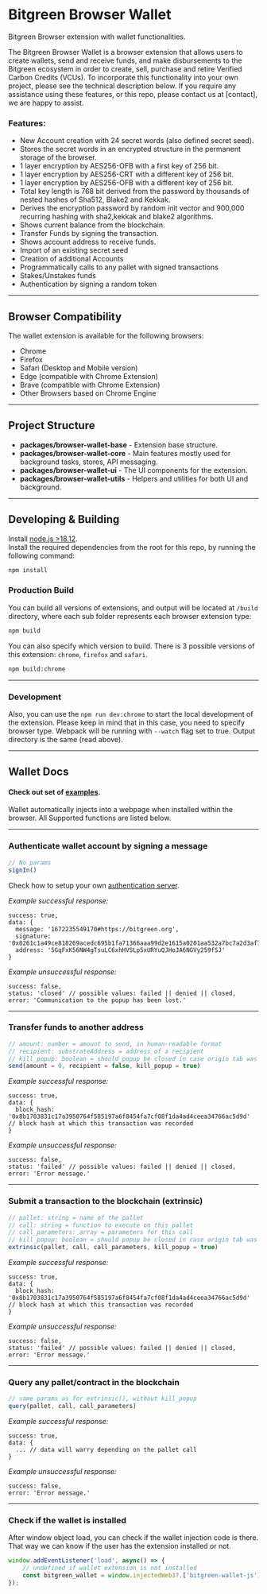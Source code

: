 # Bitgreen Browser Wallet
Bitgreen Browser extension with wallet functionalities.

The Bitgreen Browser Wallet is a browser extension that allows users to create wallets, send and receive funds, and make disbursements to the Bitgreen ecosystem in order to create, sell, purchase and retire Verified Carbon Credits (VCUs). To incorporate this functionality into your own project, please see the technical description below. If you require any assistance using these features, or this repo, please contact us at [contact], we are happy to assist.

### Features:
- New Account creation with 24 secret words (also defined secret seed).  
- Stores the secret words in an encrypted structure in the permanent storage of the browser.  
- 1 layer encryption by AES256-OFB with a first key of 256 bit.
- 1 layer encryption by AES256-CRT with a different key of 256 bit.
- 1 layer encryption by AES256-OFB with a different key of 256 bit.
- Total key length is 768 bit derived from the password by thousands of nested hashes of Sha512, Blake2  and Kekkak.  
- Derives the encryption password by random init vector and 900,000 recurring hashing with sha2,kekkak and blake2 algorithms.  
- Shows current balance from the blockchain.  
- Transfer Funds by signing the transaction.
- Shows account address to receive funds.
- Import of an existing secret seed
- Creation of additional Accounts
- Programmatically calls to any pallet with signed transactions
- Stakes/Unstakes funds
- Authentication by signing a random token
___

## Browser Compatibility
The wallet extension is available for the following browsers:  
- Chrome
- Firefox 
- Safari (Desktop and Mobile version)
- Edge (compatible with Chrome Extension)
- Brave (compatible with Chrome Extension)
- Other Browsers based on Chrome Engine
___

## Project Structure
- **packages/browser-wallet-base** - Extension base structure.
- **packages/browser-wallet-core** - Main features mostly used for background tasks, stores, API messaging.
- **packages/browser-wallet-ui** - The UI components for the extension.
- **packages/browser-wallet-utils** - Helpers and utilities for both UI and background.
___

## Developing & Building
Install [node.js >18.12](https://nodejs.org).  
Install the required dependencies from the root for this repo, by running the following command:
```bash
npm install
```
### Production Build
You can build all versions of extensions, and output will be located at `/build` directory, where each sub folder represents each browser extension type:
```bash
npm build
```
You can also specify which version to build. There is 3 possible versions of this extension: `chrome`, `firefox` and `safari`.
```bash
npm build:chrome
```
___
### Development
Also, you can use the `npm run dev:chrome` to start the local development of the extension. Please keep in mind that in this case, you need to specify browser type.
Webpack will be running with `--watch` flag set to true. Output directory is the same (read above).
___

## Wallet Docs
#### Check out set of [examples](examples.html).
Wallet automatically injects into a webpage when installed within the browser.
All Supported functions are listed below.
___
### Authenticate wallet account by signing a message
````javascript
// No params
signIn()
````
Check how to setup your own [authentication server](authentication-server/readme.md).

*Example successful response:*
````
success: true,
data: {
  message: '1672235549170#https://bitgreen.org',
  signature: '0x0261c1a49ce818269acedc695b1fa71366aaa99d2e1615a0201aa532a7bc7a2d3af75df98bb3daf8973f9c8999c9dce4fb826e0974ef777e6743fdb721a53085',
  address: '5GqFxK56NW4gTsuLC6xhHVSLp5xURYuQJHoJA6NGVy259fSJ'
}
````
*Example unsuccessful response:*
````
success: false,
status: 'closed' // possible values: failed || denied || closed,
error: 'Communication to the popup has been lost.'
````
___
### Transfer funds to another address
````javascript
// amount: number = amount to send, in human-readable format
// recipient: substrateAddress = address of a recipient
// kill_popup: boolean = should popup be closed in case origin tab was closed 
send(amount = 0, recipient = false, kill_popup = true)
````
*Example successful response:*
````
success: true,
data: {
  block_hash: '0x8b1703831c17a3950764f585197a6f8454fa7cf08f1da4ad4ceea34766ac5d9d' // block hash at which this transaction was recorded
}
````
*Example unsuccessful response:*
````
success: false,
status: 'failed' // possible values: failed || denied || closed,
error: 'Error message.'
````
___
### Submit a transaction to the blockchain (extrinsic)
````javascript
// pallet: string = name of the pallet
// call: string = function to execute on this pallet
// call_parameters: array = parameters for this call
// kill_popup: boolean = should popup be closed in case origin tab was closed
extrinsic(pallet, call, call_parameters, kill_popup = true)
````
*Example successful response:*
````
success: true,
data: {
  block_hash: '0x8b1703831c17a3950764f585197a6f8454fa7cf08f1da4ad4ceea34766ac5d9d' // block hash at which this transaction was recorded
}
````
*Example unsuccessful response:*
````
success: false,
status: 'failed' // possible values: failed || denied || closed,
error: 'Error message.'
````
___
### Query any pallet/contract in the blockchain
````javascript
// same params as for extrinsic(), without kill_popup
query(pallet, call, call_parameters)
````
*Example successful response:*
````
success: true,
data: {
  ... // data will warry depending on the pallet call
}
````
*Example unsuccessful response:*
````
success: false,
error: 'Error message.'
````
___

### Check if the wallet is installed
After window object load, you can check if the wallet injection code is there.
That way we can know if the user has the extension installed or not.
```javascript
window.addEventListener('load', async() => {
    // undefined if wallet extension is not installed
    const bitgreen_wallet = window.injectedWeb3?.['bitgreen-wallet-js']
});
```
